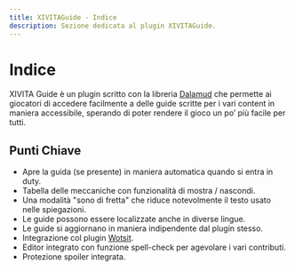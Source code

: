 ```yaml
---
title: XIVITAGuide - Indice
description: Sezione dedicata al plugin XIVITAGuide.
---
```

<link rel="stylesheet" href="../../css/toc-tables.css">

# Indice
XIVITA Guide è un plugin scritto con la libreria [Dalamud](https://github.com/goatcorp/Dalamud) che permette ai
giocatori di accedere facilmente a delle guide scritte per i vari  content in maniera accessibile, sperando di poter rendere il gioco un  po’ più facile per tutti.

## Punti Chiave
- Apre la guida (se presente) in maniera automatica quando si entra in duty.
- Tabella delle meccaniche con funzionalità di mostra / nascondi.
- Una modalità "sono di fretta" che riduce notevolmente il testo usato nelle spiegazioni.
- Le guide possono essere localizzate anche in diverse lingue.
- Le guide si aggiornano in maniera indipendente dal plugin stesso.
- Integrazione col plugin [Wotsit](https://github.com/goaaats/Dalamud.FindAnything).
- Editor integrato con funzione spell-check per agevolare i vari contributi.
- Protezione spoiler integrata.